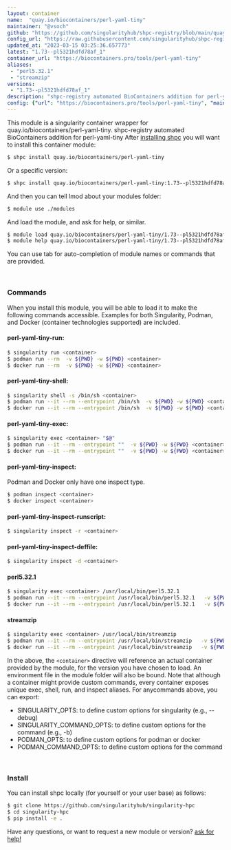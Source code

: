 ```yaml
---
layout: container
name:  "quay.io/biocontainers/perl-yaml-tiny"
maintainer: "@vsoch"
github: "https://github.com/singularityhub/shpc-registry/blob/main/quay.io/biocontainers/perl-yaml-tiny/container.yaml"
config_url: "https://raw.githubusercontent.com/singularityhub/shpc-registry/main/quay.io/biocontainers/perl-yaml-tiny/container.yaml"
updated_at: "2023-03-15 03:25:36.657773"
latest: "1.73--pl5321hdfd78af_1"
container_url: "https://biocontainers.pro/tools/perl-yaml-tiny"
aliases:
 - "perl5.32.1"
 - "streamzip"
versions:
 - "1.73--pl5321hdfd78af_1"
description: "shpc-registry automated BioContainers addition for perl-yaml-tiny"
config: {"url": "https://biocontainers.pro/tools/perl-yaml-tiny", "maintainer": "@vsoch", "description": "shpc-registry automated BioContainers addition for perl-yaml-tiny", "latest": {"1.73--pl5321hdfd78af_1": "sha256:75904a8df39f9f13e16815681f983d39c66767b286d0bfe34fa16e5d4459dc81"}, "tags": {"1.73--pl5321hdfd78af_1": "sha256:75904a8df39f9f13e16815681f983d39c66767b286d0bfe34fa16e5d4459dc81"}, "docker": "quay.io/biocontainers/perl-yaml-tiny", "aliases": {"perl5.32.1": "/usr/local/bin/perl5.32.1", "streamzip": "/usr/local/bin/streamzip"}}
---
```


This module is a singularity container wrapper for quay.io/biocontainers/perl-yaml-tiny.
shpc-registry automated BioContainers addition for perl-yaml-tiny
After [installing shpc](#install) you will want to install this container module:


```bash
$ shpc install quay.io/biocontainers/perl-yaml-tiny
```

Or a specific version:

```bash
$ shpc install quay.io/biocontainers/perl-yaml-tiny:1.73--pl5321hdfd78af_1
```

And then you can tell lmod about your modules folder:

```bash
$ module use ./modules
```

And load the module, and ask for help, or similar.

```bash
$ module load quay.io/biocontainers/perl-yaml-tiny/1.73--pl5321hdfd78af_1
$ module help quay.io/biocontainers/perl-yaml-tiny/1.73--pl5321hdfd78af_1
```

You can use tab for auto-completion of module names or commands that are provided.

<br>

### Commands

When you install this module, you will be able to load it to make the following commands accessible.
Examples for both Singularity, Podman, and Docker (container technologies supported) are included.

#### perl-yaml-tiny-run:

```bash
$ singularity run <container>
$ podman run --rm  -v ${PWD} -w ${PWD} <container>
$ docker run --rm  -v ${PWD} -w ${PWD} <container>
```

#### perl-yaml-tiny-shell:

```bash
$ singularity shell -s /bin/sh <container>
$ podman run --it --rm --entrypoint /bin/sh  -v ${PWD} -w ${PWD} <container>
$ docker run --it --rm --entrypoint /bin/sh  -v ${PWD} -w ${PWD} <container>
```

#### perl-yaml-tiny-exec:

```bash
$ singularity exec <container> "$@"
$ podman run --it --rm --entrypoint ""  -v ${PWD} -w ${PWD} <container> "$@"
$ docker run --it --rm --entrypoint ""  -v ${PWD} -w ${PWD} <container> "$@"
```

#### perl-yaml-tiny-inspect:

Podman and Docker only have one inspect type.

```bash
$ podman inspect <container>
$ docker inspect <container>
```

#### perl-yaml-tiny-inspect-runscript:

```bash
$ singularity inspect -r <container>
```

#### perl-yaml-tiny-inspect-deffile:

```bash
$ singularity inspect -d <container>
```


#### perl5.32.1

```bash
$ singularity exec <container> /usr/local/bin/perl5.32.1
$ podman run --it --rm --entrypoint /usr/local/bin/perl5.32.1   -v ${PWD} -w ${PWD} <container> -c " $@"
$ docker run --it --rm --entrypoint /usr/local/bin/perl5.32.1   -v ${PWD} -w ${PWD} <container> -c " $@"
```


#### streamzip

```bash
$ singularity exec <container> /usr/local/bin/streamzip
$ podman run --it --rm --entrypoint /usr/local/bin/streamzip   -v ${PWD} -w ${PWD} <container> -c " $@"
$ docker run --it --rm --entrypoint /usr/local/bin/streamzip   -v ${PWD} -w ${PWD} <container> -c " $@"
```



In the above, the `<container>` directive will reference an actual container provided
by the module, for the version you have chosen to load. An environment file in the
module folder will also be bound. Note that although a container
might provide custom commands, every container exposes unique exec, shell, run, and
inspect aliases. For anycommands above, you can export:

 - SINGULARITY_OPTS: to define custom options for singularity (e.g., --debug)
 - SINGULARITY_COMMAND_OPTS: to define custom options for the command (e.g., -b)
 - PODMAN_OPTS: to define custom options for podman or docker
 - PODMAN_COMMAND_OPTS: to define custom options for the command

<br>

### Install

You can install shpc locally (for yourself or your user base) as follows:

```bash
$ git clone https://github.com/singularityhub/singularity-hpc
$ cd singularity-hpc
$ pip install -e .
```

Have any questions, or want to request a new module or version? [ask for help!](https://github.com/singularityhub/singularity-hpc/issues)